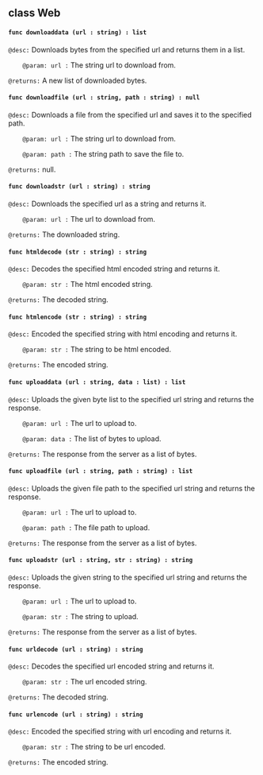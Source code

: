 ## class Web

#### ```func downloaddata (url : string) : list```


```@desc:``` Downloads bytes from the specified url and returns them in a list.

```    @param: url :``` The string url to download from.

```@returns:``` A new list of downloaded bytes.

#### ```func downloadfile (url : string, path : string) : null```


```@desc:``` Downloads a file from the specified url and saves it to the specified path.

```    @param: url :``` The string url to download from.

```    @param: path :``` The string path to save the file to.

```@returns:``` null.

#### ```func downloadstr (url : string) : string```


```@desc:``` Downloads the specified url as a string and returns it.

```    @param: url :``` The url to download from.

```@returns:``` The downloaded string.

#### ```func htmldecode (str : string) : string```


```@desc:``` Decodes the specified html encoded string and returns it.

```    @param: str :``` The html encoded string.

```@returns:``` The decoded string.

#### ```func htmlencode (str : string) : string```


```@desc:``` Encoded the specified string with html encoding and returns it.

```    @param: str :``` The string to be html encoded.

```@returns:``` The encoded string.

#### ```func uploaddata (url : string, data : list) : list```


```@desc:``` Uploads the given byte list to the specified url string and returns the response.

```    @param: url :``` The url to upload to.

```    @param: data :``` The list of bytes to upload.

```@returns:``` The response from the server as a list of bytes.

#### ```func uploadfile (url : string, path : string) : list```


```@desc:``` Uploads the given file path to the specified url string and returns the response.

```    @param: url :``` The url to upload to.

```    @param: path :``` The file path to upload.

```@returns:``` The response from the server as a list of bytes.

#### ```func uploadstr (url : string, str : string) : string```


```@desc:``` Uploads the given string to the specified url string and returns the response.

```    @param: url :``` The url to upload to.

```    @param: str :``` The string to upload.

```@returns:``` The response from the server as a list of bytes.

#### ```func urldecode (url : string) : string```


```@desc:``` Decodes the specified url encoded string and returns it.

```    @param: str :``` The url encoded string.

```@returns:``` The decoded string.

#### ```func urlencode (url : string) : string```


```@desc:``` Encoded the specified string with url encoding and returns it.

```    @param: str :``` The string to be url encoded.

```@returns:``` The encoded string.

